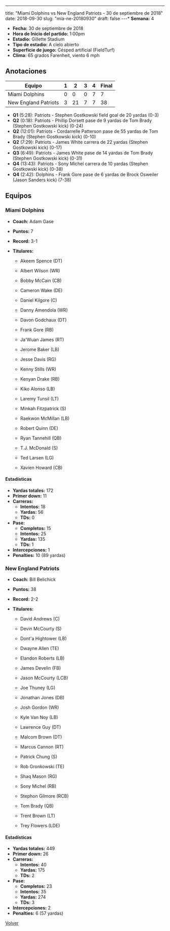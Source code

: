 ---
title: "Miami Dolphins vs New England Patriots - 30 de septiembre de 2018"
date: 2018-09-30
slug: "mia-ne-20180930"
draft: false
---* **Semana:** 4
* **Fecha:** 30 de septiembre de 2018
* **Hora de Inicio del partido:** 1:00pm
* **Estadio:** Gillette Stadium
* **Tipo de estadio:** A cielo abierto
* **Superficie de juego:** Césped artificial (FieldTurf)
* **Clima:** 65 grados Farenheit, viento 6 mph




## Anotaciones
| Equipo | 1 | 2 | 3 | 4 | Final |
|--------|---|---|---|---|-------|
| Miami Dolphins  | 0 | 0 | 0 | 7  | 7 |
| New England Patriots  | 3 | 21 | 7 | 7  | 38 |
* **Q1** (5:28): Patriots - Stephen Gostkowski field goal de 20 yardas (0-3)
* **Q2** (0:18): Patriots - Phillip Dorsett pase de 9 yardas de Tom Brady (Stephen Gostkowski kick) (0-24)
* **Q2** (12:01): Patriots - Cordarrelle Patterson pase de 55 yardas de Tom Brady (Stephen Gostkowski kick) (0-10)
* **Q2** (7:29): Patriots - James White carrera de 22 yardas (Stephen Gostkowski kick) (0-17)
* **Q3** (6:49): Patriots - James White pase de 14 yardas de Tom Brady (Stephen Gostkowski kick) (0-31)
* **Q4** (13:43): Patriots - Sony Michel carrera de 10 yardas (Stephen Gostkowski kick) (0-38)
* **Q4** (2:42): Dolphins - Frank Gore pase de 6 yardas de Brock Osweiler (Jason Sanders kick) (7-38)


## Equipos


### Miami Dolphins
* **Coach:** Adam Gase
* **Puntos:** 7
* **Record:** 3-1
* **Titulares:** 

  * Akeem Spence (DT) 

  * Albert Wilson (WR) 

  * Bobby McCain (CB) 

  * Cameron Wake (DE) 

  * Daniel Kilgore (C) 

  * Danny Amendola (WR) 

  * Davon Godchaux (DT) 

  * Frank Gore (RB) 

  * Ja'Wuan James (RT) 

  * Jerome Baker (LB) 

  * Jesse Davis (RG) 

  * Kenny Stills (WR) 

  * Kenyan Drake (RB) 

  * Kiko Alonso (LB) 

  * Laremy Tunsil (LT) 

  * Minkah Fitzpatrick (S) 

  * Raekwon McMillan (LB) 

  * Robert Quinn (DE) 

  * Ryan Tannehill (QB) 

  * T.J. McDonald (S) 

  * Ted Larsen (LG) 

  * Xavien Howard (CB) 

#### Estadísticas
* **Yardas totales:** 172
* **Primer down:** 11
* **Carreras:**
  * **Intentos:** 18
  * **Yardas:** 56
  * **TDs:** 0
* **Pase:**
  * **Completos:** 15
  * **Intentos:** 25
  * **Yardas:** 135
  * **TDs:** 1
* **Intercepciones:** 1
* **Penalties:** 10 (89 yardas)

### New England Patriots
* **Coach:** Bill Belichick
* **Puntos:** 38
* **Record:** 2-2
* **Titulares:** 

  * David Andrews (C) 

  * Devin McCourty (S) 

  * Dont'a Hightower (LB) 

  * Dwayne Allen (TE) 

  * Elandon Roberts (LB) 

  * James Develin (FB) 

  * Jason McCourty (LCB) 

  * Joe Thuney (LG) 

  * Jonathan Jones (DB) 

  * Josh Gordon (WR) 

  * Kyle Van Noy (LB) 

  * Lawrence Guy (DT) 

  * Malcom Brown (DT) 

  * Marcus Cannon (RT) 

  * Patrick Chung (S) 

  * Rob Gronkowski (TE) 

  * Shaq Mason (RG) 

  * Sony Michel (RB) 

  * Stephon Gilmore (RCB) 

  * Tom Brady (QB) 

  * Trent Brown (LT) 

  * Trey Flowers (LDE) 

#### Estadísticas
* **Yardas totales:** 449
* **Primer down:** 26
* **Carreras:**
  * **Intentos:** 40
  * **Yardas:** 175
  * **TDs:** 2
* **Pase:**
  * **Completos:** 23
  * **Intentos:** 35
  * **Yardas:** 274
  * **TDs:** 3
* **Intercepciones:** 2
* **Penalties:** 6 (57 yardas)


[Volver](/historia/2018)

